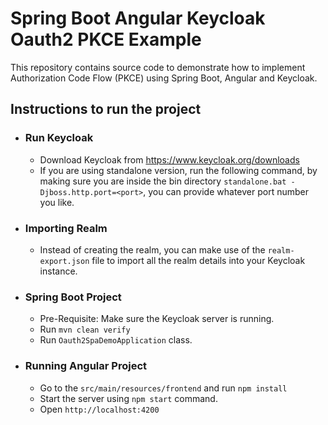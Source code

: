 # Spring Boot Angular Keycloak Oauth2 PKCE Example

This repository contains source code to demonstrate how to implement Authorization Code Flow (PKCE) using Spring Boot, Angular and Keycloak.

## Instructions to run the project

- ### Run Keycloak
  - Download Keycloak from https://www.keycloak.org/downloads
  - If you are using standalone version, run the following command, by making sure you are inside the bin directory
    `standalone.bat -Djboss.http.port=<port>`, you can provide whatever port number you like.

- ### Importing Realm
  - Instead of creating the realm, you can make use of the `realm-export.json` file to import all the realm details into your Keycloak instance.
  
- ### Spring Boot Project
    - Pre-Requisite: Make sure the Keycloak server is running.
    - Run `mvn clean verify`
    - Run `Oauth2SpaDemoApplication` class.
    
- ### Running Angular Project
    - Go to the `src/main/resources/frontend` and run `npm install`
    - Start the server using `npm start` command.
    - Open `http://localhost:4200`
